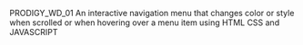 PRODIGY_WD_01
An interactive navigation menu that changes color or style when scrolled or when hovering over a menu item using HTML CSS and JAVASCRIPT
